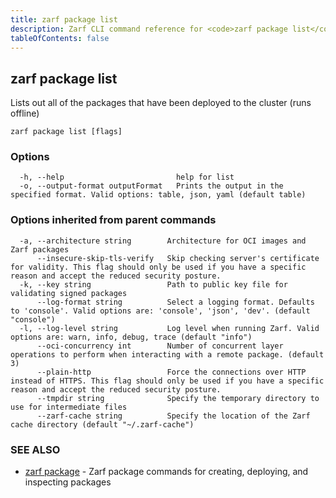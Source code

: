 ```yaml
---
title: zarf package list
description: Zarf CLI command reference for <code>zarf package list</code>.
tableOfContents: false
---
```


<!-- Page generated by Zarf; DO NOT EDIT -->

## zarf package list

Lists out all of the packages that have been deployed to the cluster (runs offline)

```
zarf package list [flags]
```

### Options

```
  -h, --help                         help for list
  -o, --output-format outputFormat   Prints the output in the specified format. Valid options: table, json, yaml (default table)
```

### Options inherited from parent commands

```
  -a, --architecture string        Architecture for OCI images and Zarf packages
      --insecure-skip-tls-verify   Skip checking server's certificate for validity. This flag should only be used if you have a specific reason and accept the reduced security posture.
  -k, --key string                 Path to public key file for validating signed packages
      --log-format string          Select a logging format. Defaults to 'console'. Valid options are: 'console', 'json', 'dev'. (default "console")
  -l, --log-level string           Log level when running Zarf. Valid options are: warn, info, debug, trace (default "info")
      --oci-concurrency int        Number of concurrent layer operations to perform when interacting with a remote package. (default 3)
      --plain-http                 Force the connections over HTTP instead of HTTPS. This flag should only be used if you have a specific reason and accept the reduced security posture.
      --tmpdir string              Specify the temporary directory to use for intermediate files
      --zarf-cache string          Specify the location of the Zarf cache directory (default "~/.zarf-cache")
```

### SEE ALSO

* [zarf package](/commands/zarf_package/)	 - Zarf package commands for creating, deploying, and inspecting packages

